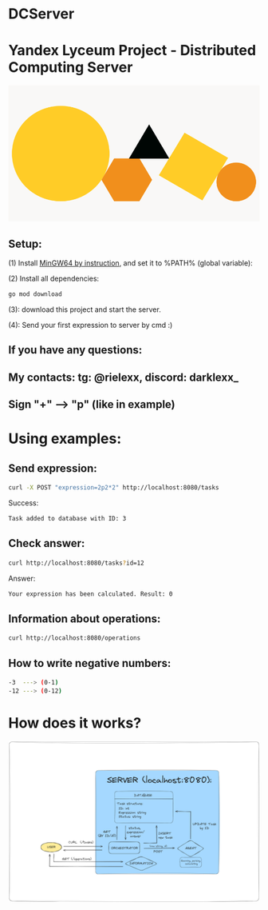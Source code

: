 # DCServer
 # Yandex Lyceum Project - Distributed Computing Server
 ![Logo](https://github.com/Mendium/DCServerYa/blob/main/orig.png)

## Setup:
 (1) Install [MinGW64 by instruction](https://www.msys2.org/), and set it to %PATH% (global variable):

 (2) Install all dependencies:
```bash
go mod download
```
 (3): download this project and start the server.

 (4): Send your first expression to server by cmd :)

## If you have any questions:
## My contacts: tg: @rielexx, discord: darklexx_

## Sign "+"  --> "p" (like in example)

# Using examples:
 ## Send expression:
 ```bash
 curl -X POST "expression=2p2*2" http://localhost:8080/tasks
```
Success:
```bash
Task added to database with ID: 3
```

 ## Check answer:
 ```bash
curl http://localhost:8080/tasks?id=12
```
Answer:
```bash
Your expression has been calculated. Result: 0
```
 ## Information about operations:
```bash
curl http://localhost:8080/operations
```

## How to write negative numbers:
```bash
-3  ---> (0-1)
-12 ---> (0-12)
```

# How does it works?
![Scheme](https://github.com/Mendium/DCServerYa/blob/main/info.png)
